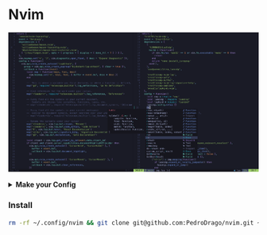 # Nvim

<p align="center">
    <img src="./assets/print_cmp.png"/>
</p>

<details><summary><b>Make your Config</b></summary>

If you're too lazy to build your configs from scratch and don't want a bloated distribution like [LunarVim](https://www.lunarvim.org/), [NvChad](https://nvchad.com/) or [LazyVim](http://www.lazyvim.org/) I strongly recommend just using [Kickstart.nvim](https://github.com/nvim-lua/kickstart.nvim). Kickstart is a concise, well configured, single file configuration with only a few selected plugins. For more info on Kickstart watch [TJ video](https://www.youtube.com/watch?v=m8C0Cq9Uv9o).

If you want to learn how to create from scratch your own neovim configuration files I recommend 2 sources to learn:

1. This [Typecraft Playlist](https://www.youtube.com/watch?v=zHTeCSVAFNY&list=PLsz00TDipIffreIaUNk64KxTIkQaGguqn) will guide you to make a good modularized neovim config with [lazy.nvim](https://github.com/folke/lazy.nvim) (the plugin manager, not the Distro), but won't teach you much how neovim configuration really works.

2. [Kickstart](https://github.com/nvim-lua/kickstart.nvim) `init.lua` have a guide as comments in the config, it will teach you basically everything you need to know to start tweaking your configs.

</details>

### Install 
```bash
rm -rf ~/.config/nvim && git clone git@github.com:PedroDrago/nvim.git ~/.config/nvim
```
